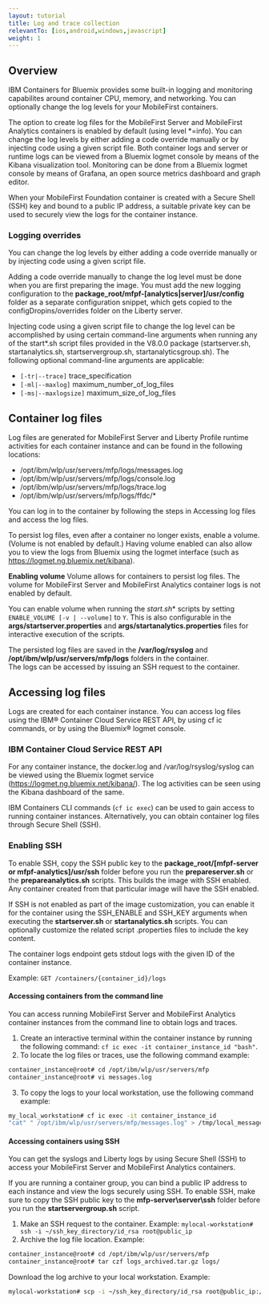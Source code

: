 ```yaml
---
layout: tutorial
title: Log and trace collection
relevantTo: [ios,android,windows,javascript]
weight: 1
---
```


## Overview 
IBM Containers for Bluemix provides some built-in logging and monitoring capabilites around container CPU, memory, and networking. You can optionally change the log levels for your MobileFirst containers.

The option to create log files for the MobileFirst Server and MobileFirst Analytics containers is enabled by default (using level *=info). You can change the log levels by either adding a code override manually or by injecting code using a given script file. Both container logs and server or runtime logs can be viewed from a Bluemix logmet console by means of the Kibana visualization tool. Monitoring can be done from a Bluemix logmet console by means of Grafana, an open source metrics dashboard and graph editor.

When your MobileFirst Foundation container is created with a Secure Shell (SSH) key and bound to a public IP address, a suitable private key can be used to securely view the logs for the container instance.

### Logging overrides
You can change the log levels by either adding a code override manually or by injecting code using a given script file.

Adding a code override manually to change the log level must be done when you are first preparing the image. You must add the new logging configuration to the **package_root/mfpf-[analytics|server]/usr/config** folder as a separate configuration snippet, which gets copied to the configDropins/overrides folder on the Liberty server.

Injecting code using a given script file to change the log level can be accomplished by using certain command-line arguments when running any of the start*.sh script files provided in the V8.0.0 package (startserver.sh, startanalytics.sh, startservergroup.sh, startanalyticsgroup.sh). The following optional command-line arguments are applicable:

* `[-tr|--trace]` trace_specification
* `[-ml|--maxlog]` maximum_number_of_log_files
* `[-ms|--maxlogsize]` maximum_size_of_log_files

## Container log files
Log files are generated for MobileFirst Server and Liberty Profile runtime activities for each container instance and can be found in the following locations:

* /opt/ibm/wlp/usr/servers/mfp/logs/messages.log
* /opt/ibm/wlp/usr/servers/mfp/logs/console.log
* /opt/ibm/wlp/usr/servers/mfp/logs/trace.log
* /opt/ibm/wlp/usr/servers/mfp/logs/ffdc/*

You can log in to the container by following the steps in Accessing log files and access the log files.

To persist log files, even after a container no longer exists, enable a volume. (Volume is not enabled by default.) Having volume enabled can also allow you to view the logs from Bluemix using the logmet interface (such as https://logmet.ng.bluemix.net/kibana).

**Enabling volume**
Volume allows for containers to persist log files. The volume for MobileFirst Server and MobileFirst Analytics container logs is not enabled by default.

You can enable volume when running the **start*.sh** scripts by setting `ENABLE_VOLUME [-v | --volume]` to `Y`. This is also configurable in the **args/startserver.properties** and **args/startanalytics.properties** files for interactive execution of the scripts.

The persisted log files are saved in the **/var/log/rsyslog** and **/opt/ibm/wlp/usr/servers/mfp/logs** folders in the container.  
The logs can be accessed by issuing an SSH request to the container.

## Accessing log files
Logs are created for each container instance. You can access log files using the IBM® Container Cloud Service REST API, by using cf ic commands, or by using the Bluemix® logmet console.

### IBM Container Cloud Service REST API
For any container instance, the docker.log and /var/log/rsyslog/syslog can be viewed using the Bluemix logmet service (https://logmet.ng.bluemix.net/kibana/). The log activities can be seen using the Kibana dashboard of the same.

IBM Containers CLI commands (`cf ic exec`) can be used to gain access to running container instances. Alternatively, you can obtain container log files through Secure Shell (SSH).

### Enabling SSH
To enable SSH, copy the SSH public key to the **package_root/[mfpf-server or mfpf-analytics]/usr/ssh** folder before you run the **prepareserver.sh** or the **prepareanalytics.sh** scripts. This builds the image with SSH enabled. Any container created from that particular image will have the SSH enabled.

If SSH is not enabled as part of the image customization, you can enable it for the container using the SSH_ENABLE and SSH_KEY arguments when executing the **startserver.sh** or **startanalytics.sh** scripts. You can optionally customize the related script .properties files to include the key content.

The container logs endpoint gets stdout logs with the given ID of the container instance.

Example: `GET /containers/{container_id}/logs`

#### Accessing containers from the command line
You can access running MobileFirst Server and MobileFirst Analytics container instances from the command line to obtain logs and traces.

1. Create an interactive terminal within the container instance by running the following command: `cf ic exec -it container_instance_id "bash"`.
2. To locate the log files or traces, use the following command example:

```bash
container_instance@root# cd /opt/ibm/wlp/usr/servers/mfp 
container_instance@root# vi messages.log
```

3. To copy the logs to your local workstation, use the following command example:

```bash
my_local_workstation# cf ic exec -it container_instance_id
"cat" " /opt/ibm/wlp/usr/servers/mfp/messages.log" > /tmp/local_messages.log
```

#### Accessing containers using SSH
	
You can get the syslogs and Liberty logs by using Secure Shell (SSH) to access your MobileFirst Server and MobileFirst Analytics containers.

If you are running a container group, you can bind a public IP address to each instance and view the logs securely using SSH. To enable SSH, make sure to copy the SSH public key to the **mfp-server\server\ssh** folder before you run the **startservergroup.sh** script.

1. Make an SSH request to the container. Example: `mylocal-workstation# ssh -i ~/ssh_key_directory/id_rsa root@public_ip`
2. Archive the log file location. Example:

```bash
container_instance@root# cd /opt/ibm/wlp/usr/servers/mfp
container_instance@root# tar czf logs_archived.tar.gz logs/
```

Download the log archive to your local workstation. Example: 

```bash
mylocal-workstation# scp -i ~/ssh_key_directory/id_rsa root@public_ip:/opt/ibm/wlp/usr/servers/mfp/logs_archived.tar.gz /local_workstation_dir/target_location/
```
